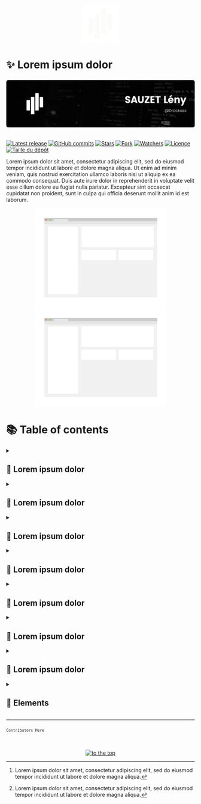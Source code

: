 <div align="center">
  <picture>
  <source media="(prefers-color-scheme: dark)" srcset="https://github.com/Drackass/Drackass/blob/main/icon-light.png">
  <source media="(prefers-color-scheme: light)" srcset="https://github.com/Drackass/Drackass/blob/main/icon-dark.png">
  <img alt="Main Banner" src="https://github.com/Drackass/Drackass/blob/main/icon-light.png" width="100px">
  </picture>
</div>

# ✨ Lorem ipsum dolor
### 

<picture>
  <source media="(prefers-color-scheme: dark)" srcset="https://github.com/Drackass/Drackass/blob/main/banner-dark.png">
  <source media="(prefers-color-scheme: light)" srcset="https://github.com/Drackass/Drackass/blob/main/banner-light.png">
  <img alt="Main Banner" src="https://github.com/Drackass/Drackass/blob/main/banner-dark.png">
</picture>

</br>
</br>

[![Latest release](https://img.shields.io/github/v/release/Drackass/Hello-World?label=Latest%20release&style=social)](https://github.com/Drackass/Readme-Template/releases/tag/v1.5.0)
[![GitHub commits](https://img.shields.io/github/commits-since/Drackass/Hello-World/v1.5.0.svg?style=social)](https://GitHub.com/Drackass/Readme-Template/commit/)
[![Stars](https://img.shields.io/github/stars/Drackass/Hello-World?style=social)](https://github.com/Drackass/Readme-Template/stargazers)
[![Fork](https://img.shields.io/github/forks/Drackass/Hello-World?style=social)](https://github.com/Drackass/Readme-Template/network/members)
[![Watchers](https://img.shields.io/github/watchers/Drackass/Hello-World?style=social)](https://github.com/Drackass/Readme-Template/watchers)
[![Licence](https://img.shields.io/github/license/Drackass/Hello-World?style=social)](https://github.com/Drackass/Readme-Template/blob/main/LICENSE)
[![Taille du dépôt](https://img.shields.io/github/repo-size/Drackass/Hello-World?style=social)](https://github.com/Drackass/Readme-Template)

Lorem ipsum dolor sit amet, consectetur adipiscing elit, sed do eiusmod tempor incididunt ut labore et dolore magna aliqua. Ut enim ad minim veniam, quis nostrud exercitation ullamco laboris nisi ut aliquip ex ea commodo consequat. Duis aute irure dolor in reprehenderit in voluptate velit esse cillum dolore eu fugiat nulla pariatur. Excepteur sint occaecat cupidatat non proident, sunt in culpa qui officia deserunt mollit anim id est laborum.
<div align="center">
  <img alt="Main Banner" src="https://github.com/Drackass/Readme-Template/blob/main/empty.png" width="350px">
  <img alt="Main Banner" src="https://github.com/Drackass/Readme-Template/blob/main/empty.png" width="350px">
</div>

# 📚 Table of contents
<details>
<summary><h2>📕 Lorem ipsum dolor</h2></summary>
<br/>

> ### 🔎 Sub-summary
> 1. [Part A](#-Part-A)
> 2. [Part B](#-Part-B)
> 3. [Part C](#-Part-C)
>    
> <br/>
>
> ### 📌 Part A
>
> Lorem ipsum dolor sit amet, consectetur adipiscing elit, sed do eiusmod tempor incididunt ut labore et dolore magna aliqua. Ut enim ad minim veniam, quis nostrud exercitation ullamco laboris nisi ut aliquip ex ea commodo consequat. Duis aute irure dolor in reprehenderit in voluptate velit esse cillum dolore eu fugiat nulla pariatur. Excepteur sint occaecat cupidatat non proident, sunt in culpa qui officia deserunt mollit anim id est laborum.
> 
> <div align="center">
>   <img alt="Main Banner" src="https://github.com/Drackass/Readme-Template/blob/main/empty.png" width="350px">
> </div>
>
> ### 📌 Part B
> 
> Lorem ipsum dolor sit amet, consectetur adipiscing elit, sed do eiusmod tempor incididunt ut labore et dolore magna aliqua. Ut enim ad minim veniam, quis nostrud exercitation ullamco laboris nisi ut aliquip ex ea commodo consequat. Duis aute irure dolor in reprehenderit in voluptate velit esse cillum dolore eu fugiat nulla pariatur. Excepteur sint occaecat cupidatat non proident, sunt in culpa qui officia deserunt mollit anim id est laborum.
>
> <div align="center">
>   <img alt="Main Banner" src="https://github.com/Drackass/Readme-Template/blob/main/empty.png" width="350px">
>   <img alt="Main Banner" src="https://github.com/Drackass/Readme-Template/blob/main/empty.png" width="350px">
> </div>
>
> ### 📌 Part C
> 
> Lorem ipsum dolor sit amet, consectetur adipiscing elit, sed do eiusmod tempor incididunt ut labore et dolore magna aliqua. Ut enim ad minim veniam, quis nostrud exercitation ullamco laboris nisi ut aliquip ex ea commodo consequat. Duis aute irure dolor in reprehenderit in voluptate velit esse cillum dolore eu fugiat nulla pariatur. Excepteur sint occaecat cupidatat non proident, sunt in culpa qui officia deserunt mollit anim id est laborum.
>
> <div align="center">
>   <img alt="Main Banner" src="https://github.com/Drackass/Readme-Template/blob/main/empty.png" width="350px">
>   <img alt="Main Banner" src="https://github.com/Drackass/Readme-Template/blob/main/empty.png" width="350px">
>   <img alt="Main Banner" src="https://github.com/Drackass/Readme-Template/blob/main/empty.png" width="350px">
> </div>

</details>

<details>
<summary><h2>📗 Lorem ipsum dolor</h2></summary>
<br/>

> 📗

</details>

<details>
<summary><h2>📘 Lorem ipsum dolor</h2></summary>
<br/>

> 📘

</details>

<details>
<summary><h2>📙 Lorem ipsum dolor</h2></summary>
<br/>

> 📙

</details>

<details>
<summary><h2>📓 Lorem ipsum dolor</h2></summary>
<br/>

> 📓

</details>

<details>
<summary><h2>📒 Lorem ipsum dolor</h2></summary>
<br/>

> 📒

</details>

<details>
<summary><h2>📔 Lorem ipsum dolor</h2></summary>
<br/>
  
> 📔

</details>

<details>
<summary><h2>📃 Elements</h2></summary>
<br/>

```bash
# git initialization
$ git init

```

> * **Gras**
> * *Italique*
> * ~~Barré~~
> * [Special Link](https://example.com).
> * `#ffffff`

> 1. Lorem
> 2. Lorem
> 3. Lorem

> * Lorem
> * Lorem
> * Lorem
>   * Lorem
>     * Lorem

> 💡 **Tips**
> Lorem ipsum dolor sit amet, consectetur adipiscing elit, sed do eiusmod tempor incididunt ut labore et dolore magna aliqua.

> **Note**
> Lorem ipsum dolor sit amet, consectetur adipiscing elit, sed do eiusmod tempor incididunt ut labore et dolore magna aliqua.

> **Warning**
> Lorem ipsum dolor sit amet, consectetur adipiscing elit, sed do eiusmod tempor incididunt ut labore et dolore magna aliqua.

> - [x] Lorem ipsum dolor sit amet, consectetur adipiscing elit, sed do eiusmod tempor incididunt ut labore et dolore magna aliqua.
> - [ ] Lorem ipsum dolor sit amet, consectetur adipiscing elit, sed do eiusmod tempor incididunt ut labore et dolore magna aliqua.

> | Lorem | Ipsum|
> |:---| :---:|
> | Lorem   | ✅ |
> | Lorem   | ❌ |
> | Lorem   | ⚠️ |
> | Lorem   | ℹ️ |

> Lorem[^1] ipsum[^2]

</details>

---

<sub>`Contributors Here`</sub>

[//]: contributor-faces

</br>

<p align="center"><a href="#" align="center"><img alt="to the top" src="https://static.vecteezy.com/system/resources/previews/011/893/855/original/neumorphic-up-arrow-icon-neumorphism-ui-button-free-png.png" width="50px"></a></p>

[^1]:
    Lorem ipsum dolor sit amet, consectetur adipiscing elit, sed do eiusmod tempor incididunt ut labore et dolore magna aliqua.

[^2]:
    Lorem ipsum dolor sit amet, consectetur adipiscing elit, sed do eiusmod tempor incididunt ut labore et dolore magna aliqua.
